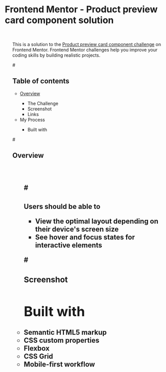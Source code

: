 # <h1>Frontend Mentor - Product preview card component solution</h1>
<br />
<ul />

<p>This is a solution to the <a href="https://www.frontendmentor.io/challenges/product-preview-card-component-GO7UmttRfa" >Product preview card component challenge</a> on Frontend Mentor. Frontend Mentor challenges help you improve your coding skills by building realistic projects.</p>

#<h2>Table of contents</h2>

  <ul>
  <li><a href="#overview" >Overview</a></li>
  <ul>
    <li>The Challenge</li>
    <li>Screenshot</li>
    <li>Links</li>
  </ul>
  <li>My Process</li>
  <ul>
    <li>Built with</li>
  </ul>
</ul>

#<h2 id="overview">Overview<h2>
  <br />
  <ul />
 #<h3 id="challenge"></h3>
  <p>Users should be able to </p>
  <ul>
    <li>View the optimal layout depending on their device's screen size</li>
    <li>See hover and focus states for interactive elements</li>
  </ul>
  
  #<h3>Screenshot<h3>


# Built with
  <li>Semantic HTML5 markup</li>
  <li>CSS custom properties</li>
  <li>Flexbox</li>
  <li>CSS Grid</li>
  <li>Mobile-first workflow</li>
  
  
